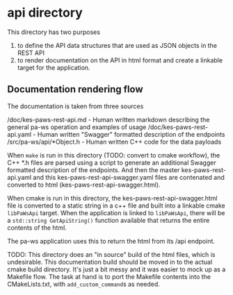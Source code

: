 api directory
=============

This directory has two purposes

1. to define the API data structures that are used as JSON objects in the REST API
2. to render documentation on the API in html format and create a linkable target for the application.

Documentation rendering flow
----------------------------

The documentation is taken from three sources

/doc/kes-paws-rest-api.md   - Human written markdown describing the general pa-ws operation and examples of usage
/doc/kes-paws-rest-api.yaml - Human written "Swagger" formatted description of the endpoints
/src/pa-ws/api/*Object.h    - Human written C++ code for the data payloads

When `make` is run in this directory (TODO: convert to cmake workflow), the C++ *.h files are parsed using a script to
generate an additional Swagger formatted description of the endpoints. And then the master kes-paws-rest-api.yaml and
this kes-paws-rest-api-swagger.yaml files are contenated and converted to html (kes-paws-rest-api-swagger.html).

When cmake is run in this directory, the kes-paws-rest-api-swagger.html file is converted to a static string in
a c++ file and built into a linkable cmake `libPaWsApi` target.  When the application is linked to `libPaWsApi`,
there will be a `std::string GetApiString()` function available that returns the entire contents of the html.

The pa-ws application uses this to return the html from its /api endpoint.

TODO:
  This directory does an "in source" build of the html files, which is undesirable. This documentation build
  should be moved in to the actual cmake build directory. It's just a bit messy and it was easier to 
  mock up as a Makefile flow.  The task at hand is to port the Makefile contents into the CMakeLists.txt, 
  with `add_custom_command`s as needed.